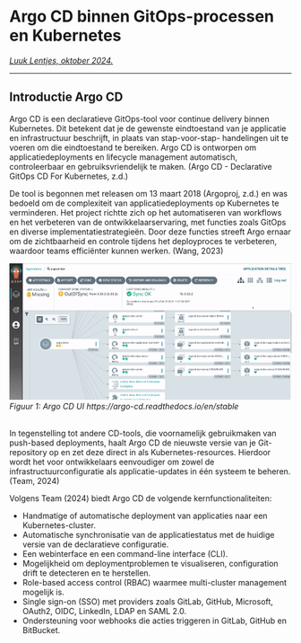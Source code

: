 # Argo CD binnen GitOps-processen en Kubernetes
*[Luuk Lentjes, oktober 2024.](https://github.com/hanaim-devops/devops-blog-GoobyTheBOI/tree/main/src/dev-blog-name-in-kebab-case)*
<hr/>

## Introductie Argo CD
Argo CD is een declaratieve GitOps-tool voor continue delivery binnen Kubernetes. 
Dit betekent dat je de gewenste eindtoestand van je applicatie en infrastructuur beschrijft, in plaats van 
stap-voor-stap- handelingen uit te voeren om die eindtoestand te bereiken. Argo CD is ontworpen om  
applicatiedeployments en lifecycle management automatisch, controleerbaar en
gebruiksvriendelijk te maken. (Argo CD - Declarative GitOps CD For Kubernetes, z.d.)

De tool is begonnen met releasen om 13 maart 2018 (Argoproj, z.d.) en was bedoeld om de complexiteit van 
applicatiedeployments op Kubernetes te verminderen. Het project richtte zich op het automatiseren van workflows en 
het verbeteren van de ontwikkelaarservaring, met functies zoals GitOps en diverse implementatiestrategieën. Door 
deze functies streeft Argo ernaar om de zichtbaarheid en controle tijdens het deployproces te verbeteren, waardoor 
teams efficiënter kunnen werken. (Wang, 2023)

<img src="./plaatjes/argocd-ui.gif">
<i>Figuur 1: Argo CD UI https://argo-cd.readthedocs.io/en/stable</i>
<br />
<br />

In tegenstelling tot andere CD-tools, die voornamelijk gebruikmaken van push-based deployments, haalt Argo CD de 
nieuwste versie van je Git-repository op en zet deze direct in als Kubernetes-resources. 
Hierdoor wordt het voor ontwikkelaars eenvoudiger om zowel de infrastructuurconfiguratie als applicatie-updates in 
één systeem te beheren. (Team, 2024)

Volgens Team (2024) biedt Argo CD de volgende kernfunctionaliteiten:

- Handmatige of automatische deployment van applicaties naar een Kubernetes-cluster.
- Automatische synchronisatie van de applicatiestatus met de huidige versie van de declaratieve configuratie.
- Een webinterface en een command-line interface (CLI).
- Mogelijkheid om deploymentproblemen te visualiseren, configuration drift te detecteren en te herstellen.
- Role-based access control (RBAC) waarmee multi-cluster management mogelijk is.
- Single sign-on (SSO) met providers zoals GitLab, GitHub, Microsoft, OAuth2, OIDC, LinkedIn, LDAP en SAML 2.0.
- Ondersteuning voor webhooks die acties triggeren in GitLab, GitHub en BitBucket.








